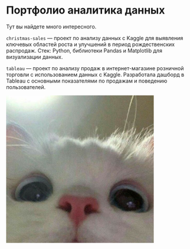 # **Портфолио аналитика данных**
Тут вы найдете много интересного. 

`christmas-sales` — проект по анализу данных с Kaggle для выявления ключевых областей роста и улучшений в период рождественских распродаж. Стек: Python, библиотеки Pandas и Matplotlib для визуализации данных.

`tableau` — проект по анализу продаж в интернет-магазине розничной торговли с использованием данных с Kaggle. Разработала дашборд в Tableau с основными показателями по продажам и поведению пользователей.

<img src="https://github.com/marisha-gulina/portfolio/blob/main/assets/8b0772f321bca2198113500167252a02.jpg" width="400" height="400" />
